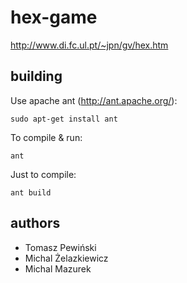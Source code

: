 hex-game
========

http://www.di.fc.ul.pt/~jpn/gv/hex.htm

## building

Use apache ant (http://ant.apache.org/):

```
sudo apt-get install ant
```

To compile & run:
```
ant
```

Just to compile:
```
ant build
```

## authors

* Tomasz Pewiński
* Michal Żelazkiewicz
* Michal Mazurek
